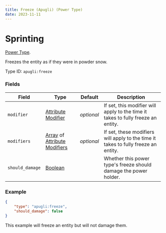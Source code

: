 ```yaml
---
title: Freeze (Apugli) (Power Type)
date: 2023-11-11
---
```


# Sprinting

[Power Type](../power_types.md).

Freezes the entity as if they were in powder snow.

Type ID: `apugli:freeze`

### Fields

Field  | Type | Default | Description
-------|------|---------|-------------
`modifier` | [Attribute Modifier](https://origins.readthedocs.io/en/latest/types/data_types/attribute_modifier/) | *optional* | If set, this modifier will apply to the time it takes to fully freeze an entity.
`modifiers` | [Array](https://origins.readthedocs.io/en/latest/types/data_types/array/) of [Attribute Modifiers](https://origins.readthedocs.io/en/latest/types/data_types/attribute_modifier/) | *optional* | If set, these modifiers will apply to the time it takes to fully freeze an entity.
`should_damage` | [Boolean](https://origins.readthedocs.io/en/latest/types/data_types/boolean/) |  | Whether this power type's freeze should damage the power holder. 

### Example
```json
{
    "type": "apugli:freeze",
    "should_damage": false
}
```
This example will freeze an entity but will not damage them.